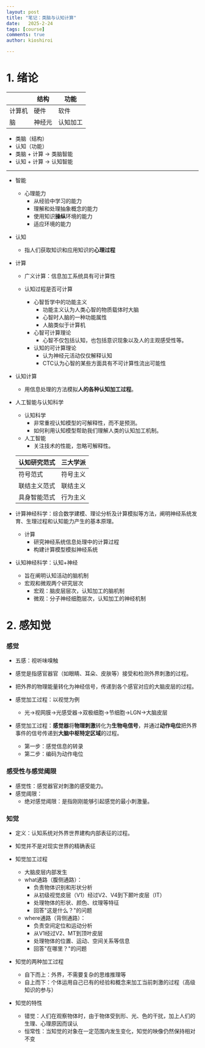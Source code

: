 ```yaml
---
layout: post
title: "笔记：类脑与认知计算"
date:   2025-2-24
tags: [course]
comments: true
author: kioshiroi

---
```


# 1. 绪论
|  | 结构 | 功能 |
| ----------- | ----------- | -------- |
| 计算机 | 硬件 |  软件 |
| 脑 | 神经元 | 认知加工 |

- 类脑（结构）
- 认知（功能）
- 类脑 + 计算 -> 类脑智能
- 认知 + 计算 -> 认知智能

---


- 智能
    - 心理能力
        - 从经验中学习的能力
        - 理解和处理抽象概念的能力
        - 使用知识**操纵**环境的能力
        - 适应环境的能力

- 认知
    - 指人们获取知识和应用知识的**心理过程**

- 计算
    - 广义计算：信息加工系统具有可计算性

    - 认知过程是否可计算
        - 心智哲学中的功能主义
            - 功能主义认为人类心智的物质载体时大脑
            - 心智时人脑的一种功能属性
            - 人脑类似于计算机
        - 心智可计算理论
            - 心智不仅包括认知，也包括意识现象以及人的主观感受性等。
        - 认知的可计算理论
            - 认为神经元活动仅仅解释认知
            - CTC认为心智的某些方面具有不可计算性流出可能性
        
- 认知计算
    - 用信息处理的方法模拟**人的各种认知加工过程**。

- 人工智能与认知科学
    - 认知科学
        - 非常重视认知模型的可解释性，而不是预测。
        - 如何利用认知模型帮助我们理解人类的认知加工机制。
    - 人工智能
        - 关注技术的性能，忽略可解释性。

    | 认知研究范式 | 三大学派 |
    | ----------- | -------- |
    | 符号范式 |  符号主义 |
    | 联结主义范式 | 联结主义 |
    | 具身智能范式 | 行为主义 |

- 计算神经科学：综合数学建模、理论分析及计算模拟等方法，阐明神经系统发育、生理过程和认知能力产生的基本原理。
    - 计算
        - 研究神经系统信息处理中的计算过程
        - 构建计算模型模拟神经系统

- 认知神经科学：认知+神经
    - 旨在阐明认知活动的脑机制
    - 宏观和微观两个研究层次
        - 宏观：脑皮层层次，认知加工的脑机制
        - 微观：分子神经细胞层次，认知加工的神经机制


# 2. 感知觉
### 感觉
- 五感：视听味嗅触
- 感觉是指感官器官（如眼睛、耳朵、皮肤等）接受和检测外界刺激的过程。
- 把外界的物理能量转化为神经信号，传递到各个感官对应的大脑皮层的过程。

- 感觉加工过程：以视觉为例
    - 光->视网膜->光感受器->双极细胞->节细胞->LGN->大脑皮层
- 感觉加工过程：**感觉器**将**物理刺激**转化为**生物电信号**，并通过**动作电位**把外界事件的信号传递到**大脑中枢特定区域**的过程。
    - 第一步：感觉信息的转录
    - 第二步：编码为动作电位 

### 感受性与感觉阈限
- 感觉性：感觉器官对刺激的感受能力。
- 感觉阈限：
    - 绝对感觉阈限：是指刚刚能够引起感觉的最小刺激量。

### 知觉
- 定义：认知系统对外界世界建构内部表征的过程。
- 知觉并不是对现实世界的精确表征


- 知觉加工过程
    - 大脑皮层内部发生
    - what通路（腹侧通路）：
        - 负责物体识别和形状分析
        - 从初级视觉皮层（V1）经过V2、V4到下颞叶皮层（IT）
        - 处理物体的形状、颜色、纹理等特征
        - 回答"这是什么？"的问题
    - where通路（背侧通路）：
        - 负责空间定位和运动分析
        - 从V1经过V2、MT到顶叶皮层
        - 处理物体的位置、运动、空间关系等信息
        - 回答"在哪里？"的问题
    

- 知觉的两种加工过程
    - 自下而上：外界，不需要复杂的思维推理等
    - 自上而下：个体运用自己已有的经验和概念来加工当前刺激的过程（高级知识的参与）

- 知觉的特性
    - 错觉：人们在观察物体时，由于物体受到形、光、色的干扰，加上人们的生理、心理原因而误认
    - 恒常性：当知觉的对象在一定范围内发生变化，知觉的映像仍然保持相对不变

